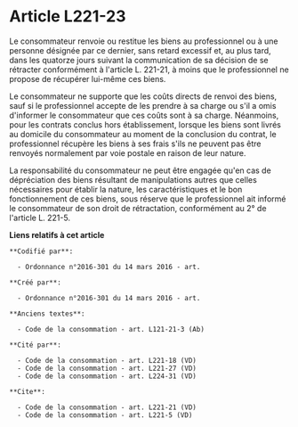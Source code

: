 # Article L221-23

Le consommateur renvoie ou restitue les biens au professionnel ou à une personne désignée par ce dernier, sans retard
excessif et, au plus tard, dans les quatorze jours suivant la communication de sa décision de se rétracter conformément à
l'article L. 221-21, à moins que le professionnel ne propose de récupérer lui-même ces biens. 

Le consommateur ne supporte que les coûts directs de renvoi des biens, sauf si le professionnel accepte de les prendre à sa
charge ou s'il a omis d'informer le consommateur que ces coûts sont à sa charge. Néanmoins, pour les contrats conclus hors
établissement, lorsque les biens sont livrés au domicile du consommateur au moment de la conclusion du contrat, le
professionnel récupère les biens à ses frais s'ils ne peuvent pas être renvoyés normalement par voie postale en raison de
leur nature. 

La responsabilité du consommateur ne peut être engagée qu'en cas de dépréciation des biens résultant de manipulations autres
que celles nécessaires pour établir la nature, les caractéristiques et le bon fonctionnement de ces biens, sous réserve que
le professionnel ait informé le consommateur de son droit de rétractation, conformément au 2° de l'article L. 221-5.

**Liens relatifs à cet article**

	**Codifié par**:

	  - Ordonnance n°2016-301 du 14 mars 2016 - art.

	**Créé par**:

	  - Ordonnance n°2016-301 du 14 mars 2016 - art.

	**Anciens textes**:

	  - Code de la consommation - art. L121-21-3 (Ab)

	**Cité par**:

	  - Code de la consommation - art. L221-18 (VD)
	  - Code de la consommation - art. L221-27 (VD)
	  - Code de la consommation - art. L224-31 (VD)

	**Cite**:

	  - Code de la consommation - art. L221-21 (VD)
	  - Code de la consommation - art. L221-5 (VD)
